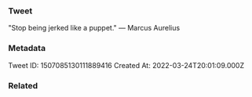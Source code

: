 ### Tweet
"Stop being jerked like a puppet." — Marcus Aurelius

### Metadata
Tweet ID: 1507085130111889416
Created At: 2022-03-24T20:01:09.000Z

### Related

